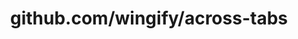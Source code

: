 ---
layout: post
title: github.com/wingify/across-tabs
categories: link
tags: [انگلیسی, گیت‌هاب, برنامه‌نویسی]
---